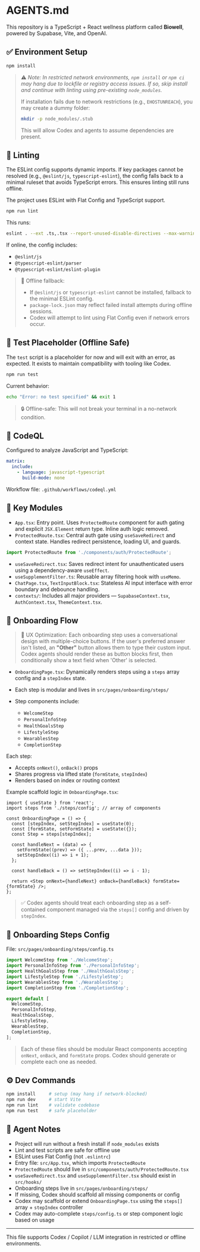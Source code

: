 # AGENTS.md

This repository is a TypeScript + React wellness platform called **Biowell**, powered by Supabase, Vite, and OpenAI.

## ✅ Environment Setup

```bash
npm install
```

> ⚠️ *Note: In restricted network environments, `npm install` or `npm ci` may hang due to lockfile or registry access issues. If so, skip install and continue with linting using pre-existing `node_modules`.*
>
> If installation fails due to network restrictions (e.g., `EHOSTUNREACH`), you may create a dummy folder:
>
> ```bash
> mkdir -p node_modules/.stub
> ```
>
> This will allow Codex and agents to assume dependencies are present.

## 🧪 Linting

The ESLint config supports dynamic imports. If key packages cannot be resolved (e.g., `@eslint/js`, `typescript-eslint`), the config falls back to a minimal ruleset that avoids TypeScript errors. This ensures linting still runs offline.

The project uses ESLint with Flat Config and TypeScript support.

```bash
npm run lint
```

This runs:

```bash
eslint . --ext .ts,.tsx --report-unused-disable-directives --max-warnings 0
```

If online, the config includes:

* `@eslint/js`
* `@typescript-eslint/parser`
* `@typescript-eslint/eslint-plugin`

> 🧩 Offline fallback:
>
> * If `@eslint/js` or `typescript-eslint` cannot be installed, fallback to the minimal ESLint config.
> * `package-lock.json` may reflect failed install attempts during offline sessions.
> * Codex will attempt to lint using Flat Config even if network errors occur.

## 🧪 Test Placeholder (Offline Safe)

The `test` script is a placeholder for now and will exit with an error, as expected. It exists to maintain compatibility with tooling like Codex.

```bash
npm run test
```

Current behavior:

```bash
echo "Error: no test specified" && exit 1
```

> 🔒 Offline-safe: This will not break your terminal in a no-network condition.

## 🔐 CodeQL

Configured to analyze JavaScript and TypeScript:

```yaml
matrix:
  include:
    - language: javascript-typescript
      build-mode: none
```

Workflow file: `.github/workflows/codeql.yml`

## 🧩 Key Modules

* `App.tsx`: Entry point. Uses `ProtectedRoute` component for auth gating and explicit `JSX.Element` return type. Inline auth logic removed.
* `ProtectedRoute.tsx`: Central auth gate using `useSaveRedirect` and context state. Handles redirect persistence, loading UI, and guards.

```ts
import ProtectedRoute from './components/auth/ProtectedRoute';
```

* `useSaveRedirect.tsx`: Saves redirect intent for unauthenticated users using a dependency-aware `useEffect`.
* `useSupplementFilter.ts`: Reusable array filtering hook with `useMemo`.
* `ChatPage.tsx`, `TextInputBlock.tsx`: Stateless AI input interface with error boundary and debounce handling.
* `contexts/`: Includes all major providers — `SupabaseContext.tsx`, `AuthContext.tsx`, `ThemeContext.tsx`.

## 🧭 Onboarding Flow

> 🧠 UX Optimization: Each onboarding step uses a conversational design with multiple-choice buttons. If the user's preferred answer isn't listed, an **"Other"** button allows them to type their custom input. Codex agents should render these as button blocks first, then conditionally show a text field when 'Other' is selected.

* `OnboardingPage.tsx`: Dynamically renders steps using a `steps` array config and a `stepIndex` state.
* Each step is modular and lives in `src/pages/onboarding/steps/`
* Step components include:

  * `WelcomeStep`
  * `PersonalInfoStep`
  * `HealthGoalsStep`
  * `LifestyleStep`
  * `WearablesStep`
  * `CompletionStep`

Each step:

* Accepts `onNext()`, `onBack()` props
* Shares progress via lifted state (`formState`, `stepIndex`)
* Renders based on index or routing context

Example scaffold logic in `OnboardingPage.tsx`:

```tsx
import { useState } from 'react';
import steps from './steps/config'; // array of components

const OnboardingPage = () => {
  const [stepIndex, setStepIndex] = useState(0);
  const [formState, setFormState] = useState({});
  const Step = steps[stepIndex];

  const handleNext = (data) => {
    setFormState((prev) => ({ ...prev, ...data }));
    setStepIndex((i) => i + 1);
  };

  const handleBack = () => setStepIndex((i) => i - 1);

  return <Step onNext={handleNext} onBack={handleBack} formState={formState} />;
};
```

> ✅ Codex agents should treat each onboarding step as a self-contained component managed via the `steps[]` config and driven by `stepIndex`.

## 🧱 Onboarding Steps Config

File: `src/pages/onboarding/steps/config.ts`

```ts
import WelcomeStep from './WelcomeStep';
import PersonalInfoStep from './PersonalInfoStep';
import HealthGoalsStep from './HealthGoalsStep';
import LifestyleStep from './LifestyleStep';
import WearablesStep from './WearablesStep';
import CompletionStep from './CompletionStep';

export default [
  WelcomeStep,
  PersonalInfoStep,
  HealthGoalsStep,
  LifestyleStep,
  WearablesStep,
  CompletionStep,
];
```

> Each of these files should be modular React components accepting `onNext`, `onBack`, and `formState` props. Codex should generate or complete each one as needed.

## ⚙️ Dev Commands

```bash
npm install     # setup (may hang if network-blocked)
npm run dev     # start Vite
npm run lint    # validate codebase
npm run test    # safe placeholder
```

## 🧠 Agent Notes

* Project will run without a fresh install if `node_modules` exists
* Lint and test scripts are safe for offline use
* ESLint uses Flat Config (not `.eslintrc`)
* Entry file: `src/App.tsx`, which imports `ProtectedRoute`
* `ProtectedRoute` should live in `src/components/auth/ProtectedRoute.tsx`
* `useSaveRedirect.tsx` and `useSupplementFilter.tsx` should exist in `src/hooks/`
* Onboarding steps live in `src/pages/onboarding/steps/`
* If missing, Codex should scaffold all missing components or config
* Codex may scaffold or extend `OnboardingPage.tsx` using the `steps[]` array + `stepIndex` controller
* Codex may auto-complete `steps/config.ts` or step component logic based on usage

---

This file supports Codex / Copilot / LLM integration in restricted or offline environments.
